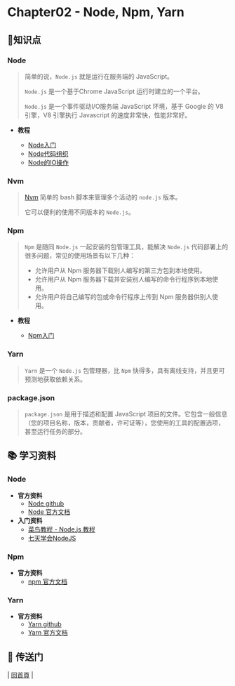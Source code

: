 # Chapter02 - Node, Npm, Yarn

## :memo:知识点

### Node

> 简单的说，`Node.js` 就是运行在服务端的 JavaScript。
>
> `Node.js` 是一个基于Chrome JavaScript 运行时建立的一个平台。
>
> `Node.js` 是一个事件驱动I/O服务端 JavaScript 环境，基于 Google 的 V8 引擎，V8 引擎执行 Javascript 的速度非常快，性能非常好。
>

- **教程**

  - [Node入门](https://github.com/zp1024/react-step-by-step/tree/master/docs/chapter02/node/Node入门.md)
  - [Node代码组织](https://github.com/zp1024/react-step-by-step/tree/master/docs/chapter02/node/Node代码组织.md)
  - [Node的IO操作](https://github.com/zp1024/react-step-by-step/tree/master/docs/chapter02/node/Node的IO操作.md)

### Nvm

> [Nvm](https://github.com/creationix/nvm) 简单的 bash 脚本来管理多个活动的 `node.js` 版本。
>
> 它可以便利的使用不同版本的 `Node.js`。
>

### Npm

> `Npm` 是随同 `Node.js` 一起安装的包管理工具，能解决 `Node.js`  代码部署上的很多问题，常见的使用场景有以下几种：
>
> - 允许用户从 Npm 服务器下载别人编写的第三方包到本地使用。
> - 允许用户从 Npm 服务器下载并安装别人编写的命令行程序到本地使用。
> - 允许用户将自己编写的包或命令行程序上传到 Npm 服务器供别人使用。
>


- **教程**

  - [Npm入门](https://github.com/zp1024/react-step-by-step/tree/master/docs/chapter02/npm/Npm入门.md)
    
### Yarn

> `Yarn` 是一个 `Node.js` 包管理器，比 `Npm` 快得多，具有离线支持，并且更可预测地获取依赖关系。
>

### package.json

> `package.json` 是用于描述和配置 JavaScript 项目的文件。它包含一般信息（您的项目名称，版本，贡献者，许可证等），您使用的工具的配置选项，甚至运行任务的部分。
>

## :books: 学习资料

### Node

- **官方资料**
  - [Node github](https://github.com/nodejs/node)
  - [Node 官方文档](https://nodejs.org/en/docs/)
- **入门资料**
  - [菜鸟教程 - Node.js 教程](http://www.runoob.com/nodejs/nodejs-tutorial.html)
  - [七天学会NodeJS](https://github.com/nqdeng/7-days-nodejs)

### Npm

- **官方资料**
  - [npm 官方文档](https://docs.npmjs.com/)

### Yarn

- **官方资料**
  - [Yarn github](https://github.com/yarnpkg/yarn)
  - [Yarn 官方文档](https://yarnpkg.com/zh-Hans/docs)

## :door: 传送门

| [回首頁](https://github.com/zp1024/react-step-by-step/tree/master/docs) |
